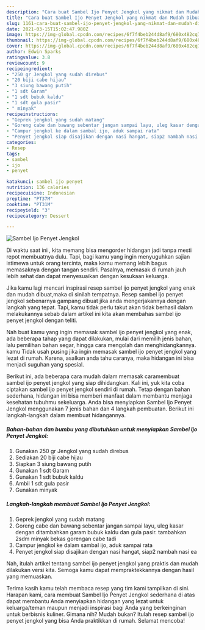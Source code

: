 ```yaml
---
description: "Cara buat Sambel Ijo Penyet Jengkol yang nikmat dan Mudah Dibuat"
title: "Cara buat Sambel Ijo Penyet Jengkol yang nikmat dan Mudah Dibuat"
slug: 1161-cara-buat-sambel-ijo-penyet-jengkol-yang-nikmat-dan-mudah-dibuat
date: 2021-03-15T15:02:47.980Z
image: https://img-global.cpcdn.com/recipes/6f7f4beb244d8af9/680x482cq70/sambel-ijo-penyet-jengkol-foto-resep-utama.jpg
thumbnail: https://img-global.cpcdn.com/recipes/6f7f4beb244d8af9/680x482cq70/sambel-ijo-penyet-jengkol-foto-resep-utama.jpg
cover: https://img-global.cpcdn.com/recipes/6f7f4beb244d8af9/680x482cq70/sambel-ijo-penyet-jengkol-foto-resep-utama.jpg
author: Edwin Sparks
ratingvalue: 3.8
reviewcount: 9
recipeingredient:
- "250 gr Jengkol yang sudah direbus"
- "20 biji cabe hijau"
- "3 siung bawang putih"
- "1 sdt Garam"
- "1 sdt bubuk kaldu"
- "1 sdt gula pasir"
- " minyak"
recipeinstructions:
- "Geprek jengkol yang sudah matang"
- "Goreng cabe dan bawang sebentar jangan sampai layu, uleg kasar dengan ditambahkan garam bubuk kaldu dan gula pasir. tambahkan 2sdm minyak bekas gorengan cabe tadi"
- "Campur jengkol ke dalam sambal ijo, aduk sampai rata"
- "Penyet jengkol siap disajikan dengan nasi hangat, siap2 nambah nasi ea"
categories:
- Resep
tags:
- sambel
- ijo
- penyet

katakunci: sambel ijo penyet 
nutrition: 136 calories
recipecuisine: Indonesian
preptime: "PT37M"
cooktime: "PT31M"
recipeyield: "3"
recipecategory: Dessert

---
```



![Sambel Ijo Penyet Jengkol](https://img-global.cpcdn.com/recipes/6f7f4beb244d8af9/680x482cq70/sambel-ijo-penyet-jengkol-foto-resep-utama.jpg)

Di waktu  saat ini , kita memang bisa mengorder hidangan jadi tanpa mesti repot membuatnya dulu. Tapi, bagi kamu yang ingin menyuguhkan sajian istimewa untuk orang tercinta, maka kamu memang lebih bagus memasaknya dengan tangan sendiri. Pasalnya, memasak di rumah jauh lebih sehat dan dapat menyesuaikan dengan kesukaan keluarga.

Jika kamu lagi mencari inspirasi resep sambel ijo penyet jengkol yang enak dan mudah dibuat,maka di sinilah tempatnya. Resep sambel ijo penyet jengkol  sebenarnya gampang dibuat jika anda mengerjakannya dengan langkah yang tepat. Tapi, kamu tidak perlu takut akan tidak berhasil dalam melakukannya 
sebab dalam artikel ini kita akan membahas sambel ijo penyet jengkol dengan teliti.  



Nah buat kamu yang ingin memasak sambel ijo penyet jengkol yang enak, ada beberapa tahap yang dapat dilakukan, mulai dari memilih jenis bahan, lalu pemilihan bahan segar, hingga cara mengolah dan menghidangkannya. kamu Tidak usah pusing jika ingin memasak sambel ijo penyet jengkol yang lezat di rumah. Karena, asalkan anda  tahu caranya, maka hidangan ini bisa menjadi suguhan yang spesial.

Berikut ini, ada beberapa cara mudah dalam memasak caramembuat sambel ijo penyet jengkol yang siap dihidangkan. Kali ini, yuk kita coba ciptakan sambel ijo penyet jengkol sendiri di rumah. Tetap dengan bahan sederhana, hidangan ini bisa memberi manfaat dalam membantu menjaga kesehatan tubuhmu sekeluarga. Anda bisa menyiapkan Sambel Ijo Penyet Jengkol menggunakan 7 jenis bahan dan 4 langkah pembuatan. Berikut ini langkah-langkah dalam membuat hidangannya.

<!--inarticleads1-->

##### Bahan-bahan dan bumbu yang dibutuhkan untuk menyiapkan Sambel Ijo Penyet Jengkol:

1. Gunakan 250 gr Jengkol yang sudah direbus
1. Sediakan 20 biji cabe hijau
1. Siapkan 3 siung bawang putih
1. Gunakan 1 sdt Garam
1. Gunakan 1 sdt bubuk kaldu
1. Ambil 1 sdt gula pasir
1. Gunakan  minyak




<!--inarticleads2-->

##### Langkah-langkah membuat Sambel Ijo Penyet Jengkol:

1. Geprek jengkol yang sudah matang
1. Goreng cabe dan bawang sebentar jangan sampai layu, uleg kasar dengan ditambahkan garam bubuk kaldu dan gula pasir. tambahkan 2sdm minyak bekas gorengan cabe tadi
1. Campur jengkol ke dalam sambal ijo, aduk sampai rata
1. Penyet jengkol siap disajikan dengan nasi hangat, siap2 nambah nasi ea




Nah, itulah artikel tentang  sambel ijo penyet jengkol  yang praktis dan mudah dilakukan versi kita. Semoga kamu dapat mempraktekkannya dengan hasil yang memuaskan. 

Terima kasih kamu telah membaca resep yang tim kami tampilkan di sini. Harapan kami, cara membuat  Sambel Ijo Penyet Jengkol sederhana di atas dapat membantu Anda menyiapkan hidangan yang lezat untuk keluarga/teman maupun menjadi inspirasi bagi Anda yang berkeinginan untuk berbisnis kuliner. Gimana nih? Mudah bukan? Itulah resep sambel ijo penyet jengkol yang bisa Anda praktikkan di rumah. Selamat mencoba!

